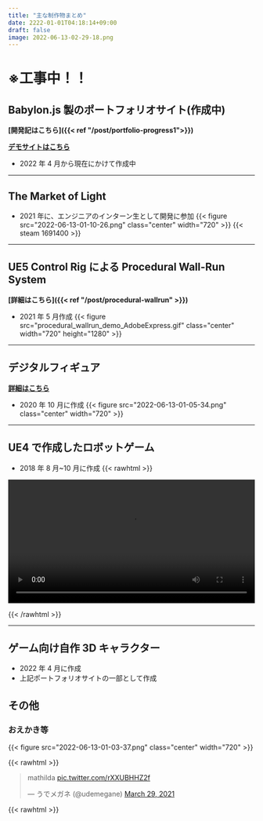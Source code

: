 ```yaml
---
title: "主な制作物まとめ"
date: 2222-01-01T04:18:14+09:00
draft: false
image: 2022-06-13-02-29-18.png
---
```


# ※工事中！！

## Babylon.js 製のポートフォリオサイト(作成中)

**[開発記はこちら]({{< ref "/post/portfolio-progress1">}})**

**[デモサイトはこちら](https://udemegane.net)**

- 2022 年 4 月から現在にかけて作成中

---

## The Market of Light

- 2021 年に、エンジニアのインターン生として開発に参加
  {{< figure src="2022-06-13-01-10-26.png" class="center" width="720" >}}
  {{< steam 1691400 >}}

---

## UE5 Control Rig による Procedural Wall-Run System

**[詳細はこちら]({{< ref "/post/procedural-wallrun" >}})**

- 2021 年 5 月作成
  {{< figure src="procedural_wallrun_demo_AdobeExpress.gif" class="center" width="720" height="1280" >}}

---

## デジタルフィギュア

**[詳細はこちら](https://blog.misw.jp/entry/2020/12/24/000000)**

- 2020 年 10 月に作成
  {{< figure src="2022-06-13-01-05-34.png" class="center" width="720" >}}

---

## UE4 で作成したロボットゲーム

- 2018 年 8 月~10 月に作成
  {{< rawhtml >}}

<video width=100% controls autoplay>
    <source src="/videos/ue4_robot_captcha.mp4" type="video/mp4">
    Your browser does not support the video tag.  
</video>

{{< /rawhtml >}}

---

## ゲーム向け自作 3D キャラクター

- 2022 年 4 月に作成
- 上記ポートフォリオサイトの一部として作成

## その他

### おえかき等

{{< figure src="2022-06-13-01-03-37.png" class="center" width="720" >}}

{{< rawhtml >}}

<blockquote class="twitter-tweet"><p lang="et" dir="ltr">mathilda <a href="https://t.co/rXXUBHHZ2f">pic.twitter.com/rXXUBHHZ2f</a></p>&mdash; うでメガネ (@udemegane) <a href="https://twitter.com/udemegane/status/1376528591790297092?ref_src=twsrc%5Etfw">March 29, 2021</a></blockquote> <script async src="https://platform.twitter.com/widgets.js" charset="utf-8"></script>
{{< rawhtml >}}
